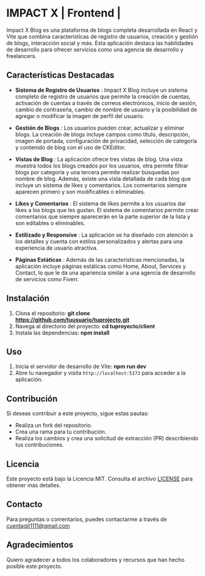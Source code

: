 # IMPACT X  | Frontend |

Impact X Blog es una plataforma de blogs completa desarrollada en React y Vite que combina características de registro de usuarios, creación y gestión de blogs, interacción social y más. Esta aplicación destaca las habilidades de desarrollo para ofrecer servicios como una agencia de desarrollo y freelancers.

## Características Destacadas

* **Sistema de Registro de Usuarios** : Impact X Blog incluye un sistema completo de registro de usuarios que permite la creación de cuentas, activación de cuentas a través de correos electrónicos, inicio de sesión, cambio de contraseña, cambio de nombre de usuario y la posibilidad de agregar o modificar la imagen de perfil del usuario.
  
* **Gestión de Blogs** : Los usuarios pueden crear, actualizar y eliminar blogs. La creación de blogs incluye campos como título, descripción, imagen de portada, configuración de privacidad, selección de categoría y contenido de blog con el uso de CKEditor.
  
* **Vistas de Blog** : La aplicación ofrece tres vistas de blog. Una vista muestra todos los blogs creados por los usuarios, otra permite filtrar blogs por categoría y una tercera permite realizar búsquedas por nombre de blog. Además, existe una vista detallada de cada blog que incluye un sistema de likes y comentarios. Los comentarios siempre aparecen primero y son modificables o eliminables.
  
* **Likes y Comentarios** : El sistema de likes permite a los usuarios dar likes a los blogs que les gustan. El sistema de comentarios permite crear comentarios que siempre aparecerán en la parte superior de la lista y son editables o eliminables.
  
* **Estilizado y Responsive** : La aplicación se ha diseñado con atención a los detalles y cuenta con estilos personalizados y alertas para una experiencia de usuario atractiva.
  
* **Páginas Estáticas** : Además de las características mencionadas, la aplicación incluye páginas estáticas como Home, About, Services y Contact, lo que le da una apariencia similar a una agencia de desarrollo de servicios como Fiverr.

## Instalación

1. Clona el repositorio: **git clone https://github.com/tuusuario/tuprojecto.git**
2. Navega al directorio del proyecto: **cd tuproyecto/client**
3. Instala las dependencias:  **npm install**

## Uso

1. Inicia el servidor de desarrollo de Vite: **npm run dev**
2. Abre tu navegador y visita `http://localhost:5173` para acceder a la aplicación.

## Contribución

Si deseas contribuir a este proyecto, sigue estas pautas:

* Realiza un fork del repositorio.
* Crea una rama para tu contribución.
* Realiza los cambios y crea una solicitud de extracción (PR) describiendo tus contribuciones.

## Licencia

Este proyecto está bajo la Licencia MIT. Consulta el archivo [LICENSE](https://chat.openai.com/c/LICENSE) para obtener más detalles.


## Contacto

Para preguntas o comentarios, puedes contactarme a través de [cuentagit1111@gmail.com](mailto:tu@email.com)


## Agradecimientos

Quiero agradecer a todos los colaboradores y recursos que han hecho posible este proyecto.
